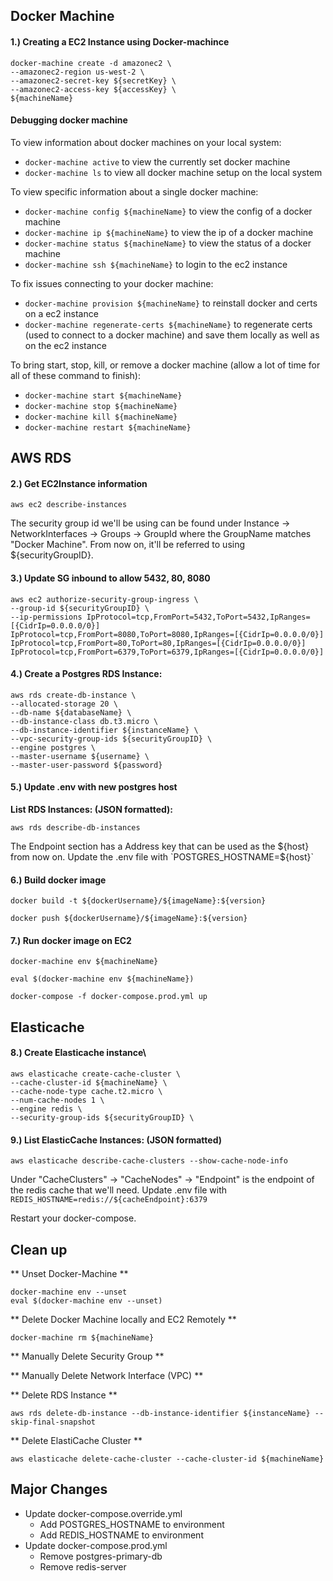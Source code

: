 ## Docker Machine

#### 1.) Creating a EC2 Instance using Docker-machince

```
docker-machine create -d amazonec2 \
--amazonec2-region us-west-2 \
--amazonec2-secret-key ${secretKey} \
--amazonec2-access-key ${accessKey} \
${machineName}
```

#### Debugging docker machine

To view information about docker machines on your local system:

- `docker-machine active` to view the currently set docker machine
- `docker-machine ls` to view all docker machine setup on the local system


To view specific information about a single docker machine:

- `docker-machine config ${machineName}` to view the config of a docker machine
- `docker-machine ip ${machineName}` to view the ip of a docker machine
- `docker-machine status ${machineName}` to view the status of a docker machine
- `docker-machine ssh ${machineName}` to login to the ec2 instance


To fix issues connecting to your docker machine:

- `docker-machine provision ${machineName}` to reinstall docker and certs on a ec2 instance
- `docker-machine regenerate-certs ${machineName}` to regenerate certs (used to connect to a docker machine) and save them locally as well as on the ec2 instance


To bring start, stop, kill, or remove a docker machine (allow a lot of time for all of these command to finish):

- `docker-machine start ${machineName}`
- `docker-machine stop ${machineName}`
- `docker-machine kill ${machineName}`
- `docker-machine restart ${machineName}`


## AWS RDS


#### 2.) Get EC2Instance information

```
aws ec2 describe-instances
```

The security group id we'll be using can be found under Instance -> NetworkInterfaces -> Groups -> GroupId where the GroupName matches "Docker Machine". From now on, it'll be referred to using ${securityGroupID}.


#### 3.) Update SG inbound to allow 5432, 80, 8080

```
aws ec2 authorize-security-group-ingress \  
--group-id ${securityGroupID} \  
--ip-permissions IpProtocol=tcp,FromPort=5432,ToPort=5432,IpRanges=[{CidrIp=0.0.0.0/0}] IpProtocol=tcp,FromPort=8080,ToPort=8080,IpRanges=[{CidrIp=0.0.0.0/0}] IpProtocol=tcp,FromPort=80,ToPort=80,IpRanges=[{CidrIp=0.0.0.0/0}] IpProtocol=tcp,FromPort=6379,ToPort=6379,IpRanges=[{CidrIp=0.0.0.0/0}]
```


#### 4.) Create a Postgres RDS Instance:  
```
aws rds create-db-instance \
--allocated-storage 20 \
--db-name ${databaseName} \
--db-instance-class db.t3.micro \
--db-instance-identifier ${instanceName} \
--vpc-security-group-ids ${securityGroupID} \
--engine postgres \
--master-username ${username} \
--master-user-password ${password}
```


#### 5.) Update .env with new postgres host
**List RDS Instances: (JSON formatted):**  

```aws rds describe-db-instances```

The Endpoint section has a Address key that can be used as the ${host} from now on. Update the .env file with   
`POSTGRES_HOSTNAME=${host}`


#### 6.) Build docker image
`docker build -t ${dockerUsername}/${imageName}:${version}`

`docker push ${dockerUsername}/${imageName}:${version}`


#### 7.) Run docker image on EC2

`docker-machine env ${machineName}`  

`eval $(docker-machine env ${machineName})`

`docker-compose -f docker-compose.prod.yml up`  


## Elasticache

#### 8.) Create Elasticache instance\

```
aws elasticache create-cache-cluster \
--cache-cluster-id ${machineName} \
--cache-node-type cache.t2.micro \
--num-cache-nodes 1 \
--engine redis \
--security-group-ids ${securityGroupID} \
```


#### 9.) List ElasticCache Instances: (JSON formatted)  
`aws elasticache describe-cache-clusters --show-cache-node-info`

Under "CacheClusters" -> "CacheNodes" -> "Endpoint" is the endpoint of the redis cache that we'll need. Update .env file with  
`REDIS_HOSTNAME=redis://${cacheEndpoint}:6379`

Restart your docker-compose.




## Clean up

** Unset Docker-Machine **
```
docker-machine env --unset
eval $(docker-machine env --unset)
```

** Delete Docker Machine locally and EC2 Remotely **

```
docker-machine rm ${machineName}
```

** Manually Delete Security Group **

** Manually Delete Network Interface (VPC) **

** Delete RDS Instance **

```
aws rds delete-db-instance --db-instance-identifier ${instanceName} --skip-final-snapshot
```

** Delete ElastiCache Cluster **

```
aws elasticache delete-cache-cluster --cache-cluster-id ${machineName}
```


## Major Changes

- Update docker-compose.override.yml
  - Add POSTGRES_HOSTNAME to environment
  - Add REDIS_HOSTNAME to environment
- Update docker-compose.prod.yml
  - Remove postgres-primary-db
  - Remove redis-server
